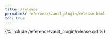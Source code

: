 ```yaml
---
title: /release
permalink: reference/vault_plugin/release.html
toc: true
---
```


{% include /reference/vault_plugin/release.md %}
